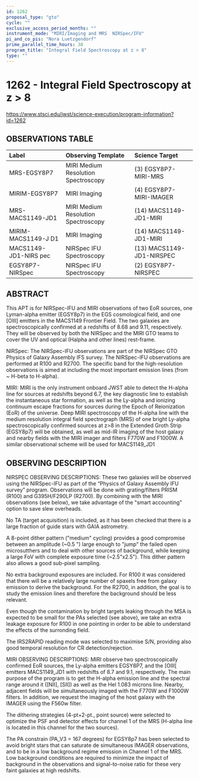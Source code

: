 ```yaml
---
id: 1262
proposal_type: "gto"
cycle: ""
exclusive_access_period_months: ""
instrument_mode: "MIRI/Imaging and MRS  NIRSpec/IFU"
pi_and_co_pis: "Nora Luetzgendorf"
prime_parallel_time_hours: 38
program_title: "Integral Field Spectroscopy at z > 8"
type: ""
---
```

# 1262 - Integral Field Spectroscopy at z > 8
https://www.stsci.edu/jwst/science-execution/program-information?id=1262
## OBSERVATIONS TABLE
| Label                      | Observing Template                     | Science Target             |
| :------------------------- | :------------------------------------- | :------------------------- |
| MRS-EGSY8P7                | MIRI Medium Resolution Spectroscopy    | (3) EGSY8P7-MIRI-MRS       |
| MIRIM-EGSY8P7              | MIRI Imaging                           | (4) EGSY8P7-MIRI-IMAGER    |
| MRS-MACS1149-JD1           | MIRI Medium Resolution Spectroscopy    | (14) MACS1149-JD1-MIRI     |
| MIRIM-MACS1149-J D1        | MIRI Imaging                           | (14) MACS1149-JD1-MIRI     |
| MACS1149-JD1-NIRS pec      | NIRSpec IFU Spectroscopy               | (13) MACS1149-JD1-NIRSPEC  |
| EGSY8P7-NIRSpec            | NIRSpec IFU Spectroscopy               | (2) EGSY8P7-NIRSPEC        |

## ABSTRACT

This APT is for NIRSpec-IFU and MIRI observations of two EoR sources, one Lyman-alpha emitter (EGSY8p7) in the EGS cosmological field, and one [OIII] emitters in the MACS1149 Frontier Field. The two galaxies are spectroscopically confirmed at a redshifts of 8.68 and 9.11, respectively. They will be observed by both the NIRSpec and the MIRI GTO teams to cover the UV and optical (Halpha and other lines) rest-frame.

NIRSpec:
The NIRSpec-IFU observations are part of the NIRSpec GTO Physics of Galaxy Assembly IFS survey.
The NIRSpec-IFU observations are performed at R100 and R2700. The specific band for the high-resolution observations is aimed at including the most important emission lines (from ~ H-beta to H-alpha).

MIRI:
MIRI is the only instrument onboard JWST able to detect the H-alpha line for sources at redshifts beyond 6.7, the key diagnostic line to establish the instantaneous star formation, as well as the Ly-alpha and ionizing continuum escape fractions for sources during the Epoch of Reionization (EoR) of the universe. Deep MIRI spectroscopy of the H-alpha line with the medium resolution integral field spectrograph (MRS) of one bright Ly-alpha spectroscopically confirmed sources at z>8 in the Extended Groth Strip (EGSY8p7) will be obtained, as well as mid-IR imaging of the host galaxy and nearby fields with the MIRI imager and filters F770W and F1000W. A similar observational scheme will be used for MACS1149_JD1

## OBSERVING DESCRIPTION

NIRSPEC OBSERVING DESCRIPTIONS:
These two galaxies will be observed using the NIRSpec-IFU as part of the “Physics of Galaxy Assembly IFU survey” program. Observations will be done with grating/filters PRISM (R100) and G395H/F290LP (R2700). By combining with the MIRI observations (see below), we take advantage of the "smart accounting" option to save slew overheads.

No TA (target acquisition) is included, as it has been checked that there is a large fraction of guide stars with GAIA astrometry.

A 8-point dither pattern ("medium" cycling) provides a good compromise between an amplitude (~0.5 ") large enough to "jump" the failed open microsutthers and to deal with other sources of background, while keeping a large FoV with complete exposure time (~2.5"x2.5"). This dither pattern also allows a good sub-pixel sampling.

No extra background exposures are included. For R100 it was considered that there will be a relatively large number of spaxels free from galaxy emission to derive the background. For the R2700, in addition, the goal is to study the emission lines and therefore the background should be less relevant.

Even though the contamination by bright targets leaking through the MSA is expected to be small for the PAs selected (see above), we take an extra leakage exposure for R100 in one pointing in order to be able to understand the effects of the surronding field.

The IRS2RAPID reading mode was selected to maximise S/N, providing also good temporal resolution for CR detection/rejection.

MIRI OBSERVING DESCRIPTIONS:
MIRI observe two spectroscopically confirmed EoR sources, the Ly-alpha emitters EGSY8P7, and the [OIII[ emitters MACS1149_JD1 with redshifts of 8.7 and 9.1, respectively. The main purpose of the program is to get the H-alpha emission line and the spectral range around it ([NII], [SII]) as well as the Hel 1.083 microns line. Nearby, adjacent fields will be simultaneously imaged with the F770W and F1000W filters. In addition, we request the imaging of the host galaxy with the IMAGER using the F560w filter.

The dithering strategies (4-pt+2-pt., point source) were selected to optimize the PSF and detector effects for channel 1 of the MRS (H-alpha line is located in this channel for the two sources).

The PA constrain (PA_V3 = 167 degrees) for EGSY8p7 has been selected to avoid bright stars that can saturate de simultaneous IMAGER observations, and to be in a low background regime emission in Channel 1 of the MRS. Low background conditions are required to minimize the impact of background in the observations and signal-to-noise ratio for these very faint galaxies at high redshifts.
